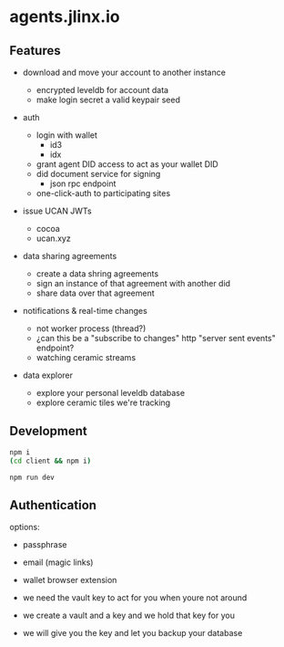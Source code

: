# agents.jlinx.io

## Features

- download and move your account to another instance
  - encrypted leveldb for account data
  - make login secret a valid keypair seed

- auth
  - login with wallet
    - id3
    - idx
  - grant agent DID access to act as your wallet DID
  - did document service for signing
    - json rpc endpoint
  - one-click-auth to participating sites

- issue UCAN JWTs
  - cocoa
  - ucan.xyz

- data sharing agreements
  - create a data shring agreements
  - sign an instance of that agreement with another did
  - share data over that agreement

- notifications & real-time changes
  - not worker process (thread?)
  - ¿can this be a "subscribe to changes" http "server sent events" endpoint?
  - watching ceramic streams
  

- data explorer
  - explore your personal leveldb database
  - explore ceramic tiles we're tracking


## Development

```bash
npm i
(cd client && npm i)
```


```
npm run dev
```


## Authentication

options: 
- passphrase
- email (magic links)
- wallet browser extension

- we need the vault key to act for you when youre not around
- we create a vault and a key and we hold that key for you
- we will give you the key and let you backup your database
